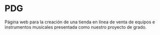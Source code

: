 # PDG
Página web para la creación de una tienda en línea de venta de equipos e instrumentos musicales presentada como nuestro proyecto de grado.
